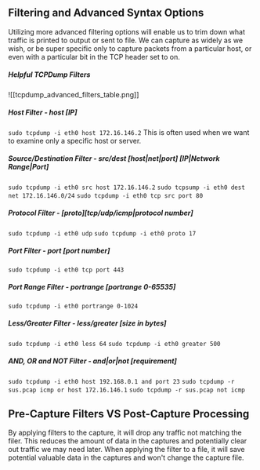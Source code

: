 ## Filtering and Advanced Syntax Options

Utilizing more advanced filtering options will enable us to trim down what traffic is printed to output or sent to file. We can capture as widely as we wish, or be super specific only to capture packets from a particular host, or even with a particular bit in the TCP header set to on.

##### Helpful TCPDump Filters
![[tcpdump_advanced_filters_table.png]]

##### Host Filter - _host \[IP\]_
`sudo tcpdump -i eth0 host 172.16.146.2`
This is often used when we want to examine only a specific host or server.

##### Source/Destination Filter - _src/dest \[host|net|port\] \[IP|Network Range|Port\]_
`sudo tcpdump -i eth0 src host 172.16.146.2`
`sudo tcpsump -i eth0 dest net 172.16.146.0/24`
`sudo tcpdump -i eth0 tcp src port 80`

##### Protocol Filter - _\[proto]\[tcp/udp/icmp|protocol number\]_
`sudo tcpdump -i eth0 udp`
`sudo tcpdump -i eth0 proto 17`

##### Port Filter - _port \[port number]_
`sudo tcpdump -i eth0 tcp port 443`

##### Port Range Filter - _portrange \[portrange 0-65535]_
`sudo tcpdump -i eth0 portrange 0-1024`

##### Less/Greater Filter - _less/greater \[size in bytes]_
`sudo tcpdump -i eth0 less 64`
`sudo tcpdump -i eth0 greater 500`

##### AND, OR and NOT Filter - _and|or|not \[requirement]_
`sudo tcpdump -i eth0 host 192.168.0.1 and port 23`
`sudo tcpdump -r sus.pcap icmp or host 172.16.146.1`
`sudo tcpdump -r sus.pcap not icmp`

## Pre-Capture Filters VS Post-Capture Processing

By applying filters to the capture, it will drop any traffic not matching the filer. This reduces the amount of data in the captures and potentially clear out traffic we may need later.
When applying the filter to a file, it will save potential valuable data in the captures and won't change the capture file.

